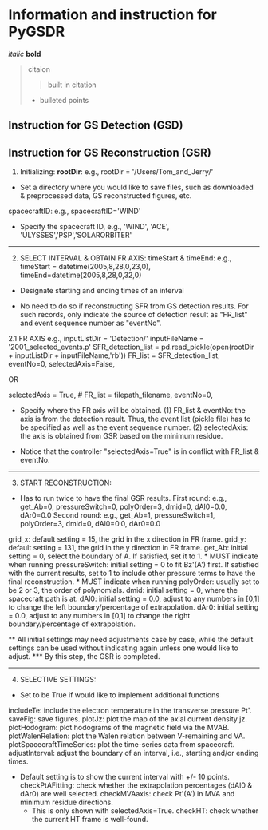 # Information and instruction for PyGSDR

*italic*
**bold**
> citaion
>> built in citation
> - bulleted points

## Instruction for GS Detection (GSD)

## Instruction for GS Reconstruction (GSR)

1. Initializing:
**rootDir**: 
e.g., rootDir = '/Users/Tom_and_Jerry/'
- Set a directory where you would like to save files, 
    such as downloaded & preprocessed data, GS reconstructed figures, etc.

spacecraftID: 
e.g., spacecraftID='WIND'
- Specify the spacecraft ID, e.g., 'WIND', 'ACE', 'ULYSSES','PSP','SOLARORBITER'

--------------------------------------------------

2. SELECT INTERVAL & OBTAIN FR AXIS:
timeStart & timeEnd:
e.g., timeStart = datetime(2005,8,28,0,23,0),
      timeEnd=datetime(2005,8,28,0,32,0)
- Designate starting and ending times of an interval
* No need to do so if reconstructing SFR from GS detection results. 
    For such records, only indicate the source of detection result 
    as "FR_list" and event sequence number as "eventNo".

2.1 FR AXIS
e.g., 
inputListDir = 'Detection/'
inputFileName = '2001_selected_events.p'
SFR_detection_list = pd.read_pickle(open(rootDir + inputListDir + inputFileName,'rb'))
FR_list = SFR_detection_list, eventNo=0, selectedAxis=False,

OR

selectedAxis = True, # FR_list = filepath_filename, eventNo=0,

- Specify where the FR axis will be obtained. 
    (1) FR_list & eventNo: the axis is from the detection result. 
    Thus, the event list (pickle file) has to be specified as well as 
    the event sequence number. 
    (2) selectedAxis: the axis is obtained from GSR based on the minimum residue.
* Notice that the controller "selectedAxis=True" is in conflict with FR_list & eventNo.

--------------------------------------------------

3. START RECONSTRUCTION:
* Has to run twice to have the final GSR results.
First round:
e.g., get_Ab=0, pressureSwitch=0, polyOrder=3, dmid=0, dAl0=0.0, dAr0=0.0
Second round:
e.g., get_Ab=1, pressureSwitch=1, polyOrder=3, dmid=0, dAl0=0.0, dAr0=0.0

grid_x: default setting = 15, the grid in the x direction in FR frame.
grid_y: default setting = 131, the grid in the y direction in FR frame.
get_Ab:  initial setting = 0, select the boundary of A. 
    If satisfied, set it to 1.
    * MUST indicate when running
pressureSwitch: initial setting = 0 to fit Bz'(A') first. 
    If satisfied with the current results, set to 1 to include 
    other pressure terms to have the final reconstruction.
    * MUST indicate when running
polyOrder: usually set to be 2 or 3, the order of polynomials.
dmid: initial setting = 0, where the spacecraft path is at. 
dAl0: initial setting = 0.0, adjust to any numbers in [0,1] 
    to change the left boundary/percentage of extrapolation.
dAr0: initial setting = 0.0, adjust to any numbers in [0,1] 
    to change the right boundary/percentage of extrapolation.

** All initial settings may need adjustments case by case, 
    while the default settings can be used without 
    indicating again unless one would like to adjust.
*** By this step, the GSR is completed.

--------------------------------------------------

4. SELECTIVE SETTINGS:
* Set to be True if would like to implement additional functions

includeTe: include the electron temperature in the transverse pressure Pt'.
saveFig: save figures.
plotJz: plot the map of the axial current density jz.
plotHodogram: plot hodograms of the magnetic field via the MVAB.
plotWalenRelation: plot the Walen relation between V-remaining and VA.
plotSpacecraftTimeSeries: plot the time-series data from spacecraft.
adjustInterval: adjust the boundary of an interval, i.e., starting and/or ending times.
* Default setting is to show the current interval with +/- 10 points.
checkPtAFitting: check whether the extrapolation percentages (dAl0 & dAr0) are well selected.
checkMVAaxis: check Pt'(A') in MVA and minimum residue directions.
    * This is only shown with selectedAxis=True.
checkHT: check whether the current HT frame is well-found.